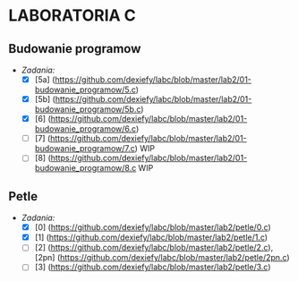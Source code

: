 # LABORATORIA C
## Budowanie programow
  * _Zadania:_
    + [x] [5a] (https://github.com/dexiefy/labc/blob/master/lab2/01-budowanie_programow/5.c) 
    + [x] [5b] (https://github.com/dexiefy/labc/blob/master/lab2/01-budowanie_programow/5b.c)
    + [x] [6] (https://github.com/dexiefy/labc/blob/master/lab2/01-budowanie_programow/6.c) 
    + [ ] [7] (https://github.com/dexiefy/labc/blob/master/lab2/01-budowanie_programow/7.c) WIP
    + [ ] [8] (https://github.com/dexiefy/labc/blob/master/lab2/01-budowanie_programow/8.c WIP

## Petle
  * _Zadania:_
    + [x]  [0] (https://github.com/dexiefy/labc/blob/master/lab2/petle/0.c)
    + [x]  [1] (https://github.com/dexiefy/labc/blob/master/lab2/petle/1.c)
    + [ ]  [2] (https://github.com/dexiefy/labc/blob/master/lab2/petle/2.c), [2pn] (https://github.com/dexiefy/labc/blob/master/lab2/petle/2pn.c)
    + [ ]  [3] (https://github.com/dexiefy/labc/blob/master/lab2/petle/3.c)
